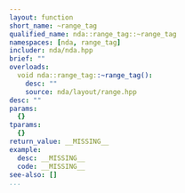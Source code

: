 ```yaml
---
layout: function
short_name: ~range_tag
qualified_name: nda::range_tag::~range_tag
namespaces: [nda, range_tag]
includer: nda/nda.hpp
brief: ""
overloads:
  void nda::range_tag::~range_tag():
    desc: ""
    source: nda/layout/range.hpp
desc: ""
params:
  {}
tparams:
  {}
return_value: __MISSING__
example:
  desc: __MISSING__
  code: __MISSING__
see-also: []
...
```


